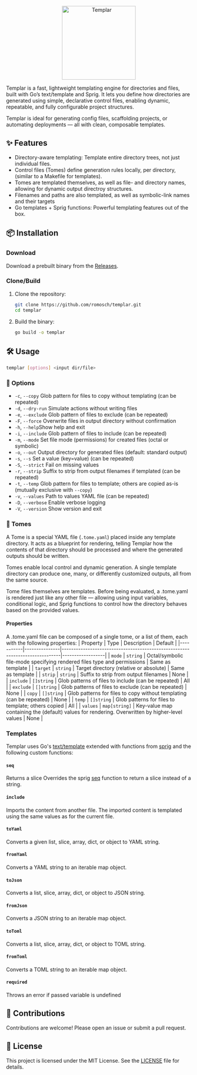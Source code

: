 <p align="center"><img src="https://github.com/user-attachments/assets/9a145b75-082e-4474-b1bc-b1313e8d5530" width="200" alt="Templar"/></p>

Templar is a fast, lightweight templating engine for directories and files, built with Go’s text/template and Sprig.
It lets you define how directories are generated using simple, declarative control files, enabling dynamic, repeatable, and fully configurable project structures.

Templar is ideal for generating config files, scaffolding projects, or automating deployments — all with clean, composable templates.

## ✨ Features

- Directory-aware templating: Template entire directory trees, not just individual files.
- Control files (Tomes) define generation rules locally, per directory, (similar to a Makefile for templates).
- Tomes are templated themselves, as well as file- and directory names, allowing for dynamic output directroy structures.
- Filenames and paths are also templated, as well as symbolic-link names and their targets
- Go templates + Sprig functions: Powerful templating features out of the box.

## 📦 Installation
### Download
Download a prebuilt binary from the [Releases](/romosch/templar/releases).
### Clone/Build
1. Clone the repository:
    ```bash
    git clone https://github.com/romosch/templar.git
    cd templar
    ```

2. Build the binary:
    ```bash
    go build -o templar
    ```

## 🛠️ Usage

```bash
templar [options] <input dir/file>
```

### 🧰 Options

- `-c`, `--copy` Glob pattern for files to copy without templating (can be repeated)
- `-d`, `--dry-run` Simulate actions without writing files
- `-e`, `--exclude` Glob pattern of files to exclude (can be repeated)
- `-F`, `--force` Overwrite files in output directory without confirmation
- `-h`, `--help`Show help and exit
- `-i`, `--include` Glob pattern of files to include (can be repeated)
- `-m`, `--mode` Set file mode (permissions) for created files (octal or symbolic)
- `-o`, `--out` Output directory for generated files (default: standard output)
- `-s`, `--s` Set a value (key=value) (can be repeated)
- `-S`, `--strict` Fail on missing values
- `-r`, `--strip` Suffix to strip from output filenames if templated (can be repeated)
- `-t`, `--temp` Glob pattern for files to template; others are copied as-is (mutually exclusive with `--copy`)
- `-v`, `--values` Path to values YAML file (can be repeated)
- `-D`, `--verbose` Enable verbose logging
- `-V`, `--version` Show version and exit

### 🧾 Tomes
A Tome is a special YAML file (`.tome.yaml`) placed inside any template directory.
It acts as a blueprint for rendering, telling Templar how the contents of that directory should be processed and where the generated outputs should be written.

Tomes enable local control and dynamic generation. A single template directory can produce one, many, or differently customized outputs, all from the same source.

Tome files themselves are templates. Before being evaluated, a .tome.yaml is rendered just like any other file — allowing using input variables, conditional logic, and Sprig functions to control how the directory behaves based on the provided values.

#### Properties
A .tome.yaml file can be composed of a single tome, or a list of them, each with the following properties:
| Property  | Type          | Description                                                                 | Default          |
|-----------|---------------|-----------------------------------------------------------------------------|------------------|
| `mode`    | `string`      | Octal/symbolic file-mode specifying rendered files type and permissions     | Same as template |
| `target`  | `string`      | Target directory (relative or absolute)                                     | Same as template |
| `strip`   | `string`      | Suffix to strip from output filenames                                       | None             |
| `include` | `[]string`    | Glob patterns of files to include (can be repeated)                         | All              |
| `exclude` | `[]string`    | Glob patterns of files to exclude (can be repeated)                         | None             |
| `copy`    | `[]string`    | Glob patterns for files to copy without templating (can be repeated)        | None             |
| `temp`    | `[]string`    | Glob patterns for files to template; others copied                          | All              |
| `values`  | `map[string]` | Key-value map containing the (default) values for rendering. Overwritten by higher-level values | None |

### Templates
Templar uses Go's [text/template](https://pkg.go.dev/text/template) extended with functions from [sprig](https://masterminds.github.io/sprig) 
and the following custom functions:
#### `seq`
Returns a slice Overrides the sprig [seq](https://masterminds.github.io/sprig/integer_slice.html) function to return a slice instead of a string.

#### `include`
Imports the content from another file. The imported content is templated using the same values as for the current file.

#### `toYaml`
Converts a given list, slice, array, dict, or object to YAML string. 

#### `fromYaml`
Converts a YAML string to an iterable map object.

#### `toJson`
Converts a list, slice, array, dict, or object to JSON string.

#### `fromJson`
Converts a JSON string to an iterable map object.

#### `toToml`
Converts a list, slice, array, dict, or object to TOML string.

#### `fromToml`
Converts a TOML string to an iterable map object.

#### `required`
Throws an error if passed variable is undefined

## 🤝 Contributions

Contributions are welcome! Please open an issue or submit a pull request.

## 📜 License

This project is licensed under the MIT License. See the [LICENSE](LICENSE) file for details.
